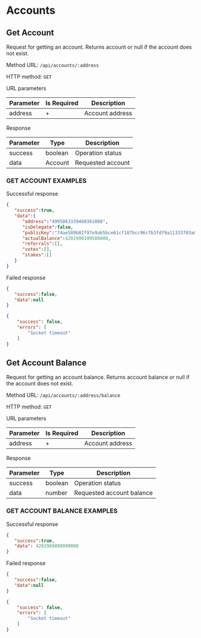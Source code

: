 # Accounts

## Get Account

Request for getting an account. Returns account or null if the account does not exist.

Method URL: `/api/accounts/:address`

HTTP method: `GET`

URL parameters

| Parameter | Is Required | Description     |
|-----------|-------------|-----------------|
| address   | +           | Account address |

Response

| Parameter | Type    | Description       |
|-----------|---------|-------------------|
| success   | boolean | Operation status  |
| data      | Account | Requested account |

### GET ACCOUNT EXAMPLES

Successful response

```json
{
   "success":true,
   "data":{
      "address":"4995063339468361088",
      "isDelegate":false,
      "publicKey":"f4ae589b02f97e9ab5bce61cf187bcc96cfb3fdf9a11333703a682b7d47c8dc2",
      "actualBalance":4202990199580000,
      "referrals":[],
      "votes":[],
      "stakes":[]
   }
}
```

Failed response

```json
{
   "success":false,
   "data":null
}
```

```json
{
    "success": false,
    "errors": [
        "Socket timeout"
    ]
}
```

## Get Account Balance

Request for getting an account balance. Returns account balance or null if the account does not exist.

Method URL: `/api/accounts/:address/balance`

HTTP method: `GET`

URL parameters

| Parameter | Is Required | Description     |
|-----------|-------------|-----------------|
| address   | +           | Account address |

Response

| Parameter | Type    | Description               |
|-----------|---------|---------------------------|
| success   | boolean | Operation status          |
| data      | number  | Requested account balance |

### GET ACCOUNT BALANCE EXAMPLES

Successful response

```json
{
   "success":true,
   "data": 4202989898990000
}
```

Failed response

```json
{
   "success":false,
   "data":null
}
```

```json
{
    "success": false,
    "errors": [
        "Socket timeout"
    ]
}
```
